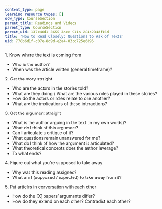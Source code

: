 ```yaml
---
content_type: page
learning_resource_types: []
ocw_type: CourseSection
parent_title: Readings and Videos
parent_type: CourseSection
parent_uid: 137c48d1-3655-3ace-911a-284c234df16d
title: 'How to Read Closely: Questions to Ask of Texts'
uid: 778b6d1f-c07e-8d9d-e2a4-03cc725e6096
---
```


1\. Know where the text is coming from

*   Who is the author?
*   When was the article written (general timeframe)?

2\. Get the story straight

*   Who are the actors in the stories told?
*   What are they doing / What are the various roles played in these stories?
*   How do the actors or roles relate to one another?
*   What are the implications of these interactions?

3\. Get the argument straight

*   What is the author arguing in the text (in my own words)?
*   What do I think of this argument?
*   Can I articulate a critique of it?
*   What questions remain unanswered for me?
*   What do I think of how the argument is articulated?
*   What theoretical concepts does the author leverage?
*   To what ends?

4\. Figure out what you’re supposed to take away

*   Why was this reading assigned?
*   What am I (supposed / expected) to take away from it?

5\. Put articles in conversation with each other

*   How do the \[X\] papers’ arguments differ?
*   How do they extend on each other? Contradict each other?